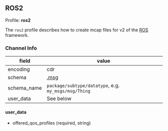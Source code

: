 ## ROS2

Profile: **ros2**

The `ros2` profile describes how to create mcap files for v2 of the [ROS](https://ros.org/) framework.

### Channel Info

| field | value |
| --- | --- |
| encoding | cdr |
| schema | [.msg](https://docs.ros.org/en/galactic/Concepts/About-ROS-Interfaces.html) |
| schema_name | `package/subtype/datatype`, e.g. `my_msgs/msg/Thing` |
| user_data | See below |

#### user_data

- offered_qos_profiles (required, string)
